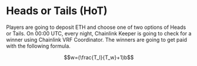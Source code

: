 # Heads or Tails (HoT)
Players are going to deposit ETH and choose one of two options of Heads or Tails. On 00:00 UTC, every night, Chainlink Keeper is going to check for a winner using Chainlink VRF Coordinator. The winners are going to get paid with the following formula.
```math
w=(\frac{T_l}{T_w}+1)b
```